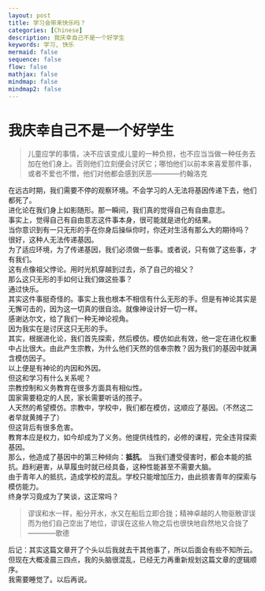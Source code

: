 ```yaml
---
layout: post
title: 学习会带来快乐吗？
categories: [Chinese]
description: 我庆幸自己不是一个好学生
keywords: 学习, 快乐
mermaid: false
sequence: false
flow: false
mathjax: false
mindmap: false
mindmap2: false
---
```


# 我庆幸自己不是一个好学生
>儿童应学的事情，决不应该变成儿童的一种负担，也不应当当做一种任务去加在他们身上。否则他们立刻便会讨厌它；哪怕他们以前本来喜爱那件事，或者不爱也不憎，他们对他都会感到厌恶————约翰洛克

在远古时期，我们需要不停的观察环境。不会学习的人无法将基因传递下去，他们都死了。  
进化论在我们身上如影随形。那一瞬间，我们真的觉得自己有自由意志。  
事实上，觉得自己有自由意志这件事本身，很可能就是进化的结果。  
当你意识到有一只无形的手在你身后操纵你时，你还对生活有那么大的期待吗？  
很好，这种人无法传递基因。  
为了适应环境，为了传递基因，我们必须做一些事。或者说，只有做了这些事，才有我们。  
这有点像祖父悖论。用时光机穿越到过去，杀了自己的祖父？  
那么这只无形的手如何让我们做这些事？  
通过快乐。  
其实这件事挺奇怪的。事实上我也根本不相信有什么无形的手。但是有神论其实是无懈可击的，因为这一切真的很自洽。就像神设计好一切一样。  
感谢达尔文，给了我们一种无神论视角。  
因为我实在是讨厌这只无形的手。   
其实，根据进化论，我们首先探索，然后模仿。模仿如此有效，他一定在进化权重中占比很大。由此产生宗教，为什么他们天然的信奉宗教？因为我们的基因中就满含模仿因子。  
以上便是有神论的内因和外因。  
但这和学习有什么关系呢？  
宗教控制和义务教育在很多方面具有相似性。  
国家需要稳定的人民，家长需要听话的孩子。  
人天然的希望模仿。宗教中，学校中，我们都在模仿，这顺应了基因。（不然这二者早就黄摊子了）  
但这背后有很多危害。  
教育本应是权力，如今却成为了义务。他提供线性的，必修的课程，完全违背探索基因。  
那么，他造成了基因中的第三种倾向：**抵抗**。
当我们遭受侵害时，都会本能的抵抗。趋利避害，从草履虫时就已经具备，这种性能甚至不需要大脑。  
由于青年人的抵抗，造成学校的混乱。学校只能增加压力，由此损害青年的探索与模仿能力。  
终身学习竟成为了笑谈，这正常吗？  
>谬误和水一样，船分开水，水又在船后立即合拢；精神卓越的人物驱散谬误而为他们自己空出了地位，谬误在这些人物之后也很快地自然地又合拢了————歌德

后记：其实这篇文章开了个头以后我就去干其他事了，所以后面会有些不知所云。但现在大概凌晨三四点，我的头脑很混乱，已经无力再重新规划这篇文章的逻辑顺序。   
我需要睡觉了。以后再说。  